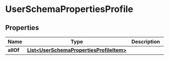 

# UserSchemaPropertiesProfile


## Properties

| Name | Type | Description | Notes |
|------------ | ------------- | ------------- | -------------|
|**allOf** | [**List&lt;UserSchemaPropertiesProfileItem&gt;**](UserSchemaPropertiesProfileItem.md) |  |  [optional] |



